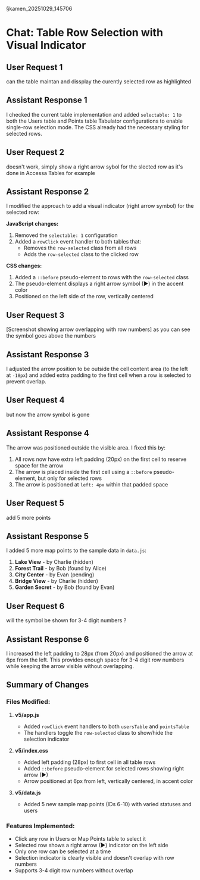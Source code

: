 §kamen_20251029_145706

# Chat: Table Row Selection with Visual Indicator

## User Request 1
can the table maintan and dissplay the curently selected row as highlighted

## Assistant Response 1
I checked the current table implementation and added `selectable: 1` to both the Users table and Points table Tabulator configurations to enable single-row selection mode. The CSS already had the necessary styling for selected rows.

## User Request 2
doesn't work, simply show a right arrow sybol for the slected row as it's done in Accessa Tables for example

## Assistant Response 2
I modified the approach to add a visual indicator (right arrow symbol) for the selected row:

**JavaScript changes:**
1. Removed the `selectable: 1` configuration
2. Added a `rowClick` event handler to both tables that:
   - Removes the `row-selected` class from all rows
   - Adds the `row-selected` class to the clicked row

**CSS changes:**
1. Added a `::before` pseudo-element to rows with the `row-selected` class
2. The pseudo-element displays a right arrow symbol (▶) in the accent color
3. Positioned on the left side of the row, vertically centered

## User Request 3
[Screenshot showing arrow overlapping with row numbers]
as you can see the symbol goes above the numbers

## Assistant Response 3
I adjusted the arrow position to be outside the cell content area (to the left at `-18px`) and added extra padding to the first cell when a row is selected to prevent overlap.

## User Request 4
but now the arrow symbol is gone

## Assistant Response 4
The arrow was positioned outside the visible area. I fixed this by:
1. All rows now have extra left padding (20px) on the first cell to reserve space for the arrow
2. The arrow is placed inside the first cell using a `::before` pseudo-element, but only for selected rows
3. The arrow is positioned at `left: 4px` within that padded space

## User Request 5
add 5 more points

## Assistant Response 5
I added 5 more map points to the sample data in `data.js`:
1. **Lake View** - by Charlie (hidden)
2. **Forest Trail** - by Bob (found by Alice)
3. **City Center** - by Evan (pending)
4. **Bridge View** - by Charlie (hidden)
5. **Garden Secret** - by Bob (found by Evan)

## User Request 6
will the symbol be shown for 3-4 digit numbers ?

## Assistant Response 6
I increased the left padding to 28px (from 20px) and positioned the arrow at 6px from the left. This provides enough space for 3-4 digit row numbers while keeping the arrow visible without overlapping.

## Summary of Changes

### Files Modified:

1. **v5/app.js**
   - Added `rowClick` event handlers to both `usersTable` and `pointsTable`
   - The handlers toggle the `row-selected` class to show/hide the selection indicator

2. **v5/index.css**
   - Added left padding (28px) to first cell in all table rows
   - Added `::before` pseudo-element for selected rows showing right arrow (▶)
   - Arrow positioned at 6px from left, vertically centered, in accent color

3. **v5/data.js**
   - Added 5 new sample map points (IDs 6-10) with varied statuses and users

### Features Implemented:
- Click any row in Users or Map Points table to select it
- Selected row shows a right arrow (▶) indicator on the left side
- Only one row can be selected at a time
- Selection indicator is clearly visible and doesn't overlap with row numbers
- Supports 3-4 digit row numbers without overlap
